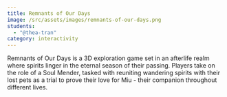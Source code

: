 ```yaml
---
title: Remnants of Our Days
image: /src/assets/images/remnants-of-our-days.png
students:
  - "@thea-tran"
category: interactivity
---
```

Remnants of Our Days is a 3D exploration game set in an afterlife realm where spirits linger in the eternal season of their passing. Players take on the role of a Soul Mender, tasked with reuniting wandering spirits with their lost pets as a trial to prove their love for Miu - their companion throughout different lives.